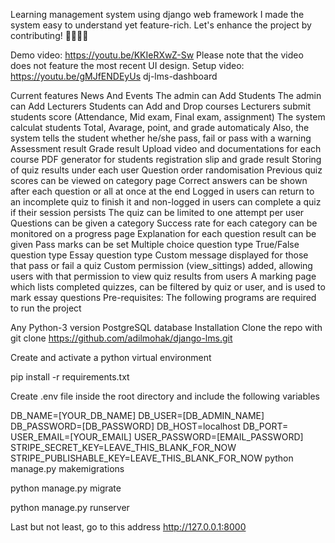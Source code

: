 Learning management system using django web framework
I made the system easy to understand yet feature-rich. Let's enhance the project by contributing! 👩‍💻👩‍💻

Demo video: https://youtu.be/KKIeRXwZ-Sw Please note that the video does not feature the most recent UI design.
Setup video: https://youtu.be/gMJfENDEyUs
dj-lms-dashboard

Current features
News And Events
The admin can Add Students
The admin can Add Lecturers
Students can Add and Drop courses
Lecturers submit students score (Attendance, Mid exam, Final exam, assignment)
The system calculat students Total, Avarage, point, and grade automaticaly
Also, the system tells the student whether he/she pass, fail or pass with a warning
Assessment result
Grade result
Upload video and documentations for each course
PDF generator for students registration slip and grade result
Storing of quiz results under each user
Question order randomisation
Previous quiz scores can be viewed on category page
Correct answers can be shown after each question or all at once at the end
Logged in users can return to an incomplete quiz to finish it and non-logged in users can complete a quiz if their session persists
The quiz can be limited to one attempt per user
Questions can be given a category
Success rate for each category can be monitored on a progress page
Explanation for each question result can be given
Pass marks can be set
Multiple choice question type
True/False question type
Essay question type
Custom message displayed for those that pass or fail a quiz
Custom permission (view_sittings) added, allowing users with that permission to view quiz results from users
A marking page which lists completed quizzes, can be filtered by quiz or user, and is used to mark essay questions
Pre-requisites:
The following programs are required to run the project

Any Python-3 version
PostgreSQL database
Installation
Clone the repo with git clone https://github.com/adilmohak/django-lms.git

Create and activate a python virtual environment

pip install -r requirements.txt

Create .env file inside the root directory and include the following variables

DB_NAME=[YOUR_DB_NAME]
DB_USER=[DB_ADMIN_NAME]
DB_PASSWORD=[DB_PASSWORD]
DB_HOST=localhost
DB_PORT=
USER_EMAIL=[YOUR_EMAIL]
USER_PASSWORD=[EMAIL_PASSWORD]
STRIPE_SECRET_KEY=LEAVE_THIS_BLANK_FOR_NOW
STRIPE_PUBLISHABLE_KEY=LEAVE_THIS_BLANK_FOR_NOW
python manage.py makemigrations

python manage.py migrate

python manage.py runserver

Last but not least, go to this address http://127.0.0.1:8000
